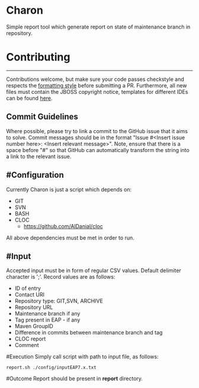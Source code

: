 Charon
===========
Simple report tool which generate report on state of maintenance branch in repository.

# Contributing
------------
Contributions welcome, but make sure your code passes checkstyle and respects the [formatting style](https://github.com/wildfly/wildfly-core/tree/master/ide-configs/eclipse/formatter.xml) before submitting a PR.  Furthermore, all new files must contain the JBOSS copyright notice, templates for different IDEs can be found [here](https://github.com/wildfly/wildfly-core/tree/master/ide-configs/eclipse).

## Commit Guidelines
Where possible, please try to link a commit to the GitHub issue that it aims to solve.  Commit messages should be in the format "Issue #\<Insert issue number here\>: \<Insert relevant message\>". Note, ensure that there is a space before "#<Issue number>" so that GitHub can automatically transform the string into a link to the relevant issue. 

#Configuration
------------
Currently Charon is just a script which depends on:
* GIT
* SVN
* BASH
* CLOC 
	* https://github.com/AlDanial/cloc
	
All above dependencies must be met in order  to run.

#Input
------------
Accepted input must be in form of regular CSV values. Default delimiter character is ';'.
Record values are as follows:
* ID of entry
* Contact URI
* Repository type: GIT,SVN, ARCHIVE
* Repository URL
* Maintenance branch if any
* Tag present in EAP - if any
* Maven GroupID
* Difference in commits between maintenance branch and tag
* CLOC report
* Comment

#Execution
Simply call script with path to input file, as follows:
```
report.sh ./config/inputEAP7.x.txt
```

#Outcome
Report should be present in **report** directory.



